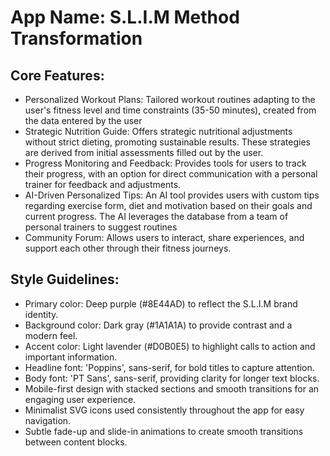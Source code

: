 # **App Name**: S.L.I.M Method Transformation

## Core Features:

- Personalized Workout Plans: Tailored workout routines adapting to the user's fitness level and time constraints (35-50 minutes), created from the data entered by the user
- Strategic Nutrition Guide: Offers strategic nutritional adjustments without strict dieting, promoting sustainable results. These strategies are derived from initial assessments filled out by the user.
- Progress Monitoring and Feedback: Provides tools for users to track their progress, with an option for direct communication with a personal trainer for feedback and adjustments.
- AI-Driven Personalized Tips: An AI tool provides users with custom tips regarding exercise form, diet and motivation based on their goals and current progress. The AI leverages the database from a team of personal trainers to suggest routines
- Community Forum: Allows users to interact, share experiences, and support each other through their fitness journeys.

## Style Guidelines:

- Primary color: Deep purple (#8E44AD) to reflect the S.L.I.M brand identity.
- Background color: Dark gray (#1A1A1A) to provide contrast and a modern feel.
- Accent color: Light lavender (#D0B0E5) to highlight calls to action and important information.
- Headline font: 'Poppins', sans-serif, for bold titles to capture attention.
- Body font: 'PT Sans', sans-serif, providing clarity for longer text blocks.
- Mobile-first design with stacked sections and smooth transitions for an engaging user experience.
- Minimalist SVG icons used consistently throughout the app for easy navigation.
- Subtle fade-up and slide-in animations to create smooth transitions between content blocks.